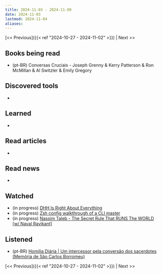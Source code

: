 ```yaml
---
title: 2024-11-03 - 2024-11-09
date: 2024-11-03
lastmod: 2024-11-04
aliases:
---
```


[<< Previous]({{< ref "2024-10-27 - 2024-11-02" >}}) | Next >>

## Books being read
- (pt-BR) Conversas Cruciais - Joseph Grenny & Kerry Patterson & Ron McMillan &
  Al Switzler & Emily Gregory

## Discovered tools
-

## Learned
-

## Read articles
-

## Read news
-

## Watched
- (in progress) [DHH Is Right About Everything](https://www.youtube.com/watch?v=mTa2d3OLXhg)
- (in progress) [Zsh config walkthrough of a CLI master](https://www.youtube.com/watch?v=3rCljrDfZ3Y)
- (in progress) [Nassim Taleb - The Secret Rule That RUNS The WORLD [w/ Naval Ravikant]](https://www.youtube.com/watch?v=MwlW2aamDFc)

## Listened
- (pt-BR) [Homilia Diária | Um intercessor pela conversão dos sacerdotes (Memória de São Carlos Borromeu)](https://www.youtube.com/watch?v=TJHRCFNtekY)

[<< Previous]({{< ref "2024-10-27 - 2024-11-02" >}}) | Next >>
